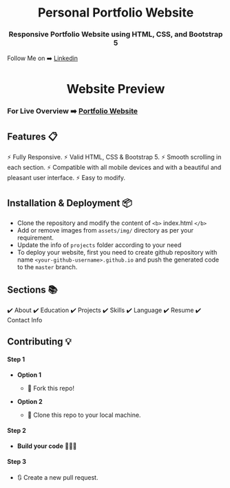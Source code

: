 <h1 align = "center">Personal Portfolio Website</h1>
<h3 align="center">Responsive Portfolio Website using HTML, CSS, and Bootstrap 5</h3>

Follow Me on ➡️ [Linkedin](https://www.linkedin.com/in/vignesh-renugambal-b070b8293?utm_source=share&utm_campaign=share_via&utm_content=profile&utm_medium=android_app)

<h1 align="center"> Website Preview </h1>

### For Live Overview ➡️ [Portfolio Website](https://vinay-vicky.github.io/Portfolio-v0.1/)

## Features 📋

⚡️ Fully Responsive.
⚡️ Valid HTML, CSS & Bootstrap 5.
⚡️ Smooth scrolling in each section.
⚡️ Compatible with all mobile devices and with a beautiful and pleasant user interface.
⚡️ Easy to modify.

## Installation & Deployment 📦

- Clone the repository and modify the content of `<b>` index.html `</b>`
- Add or remove images from `assets/img/` directory as per your requirement.
- Update the info of `projects` folder according to your need
- To deploy your website, first you need to create github repository with name `<your-github-username>.github.io` and push the generated code to the `master` branch.

## Sections 📚

✔️ About
✔️ Education
✔️ Projects
✔️ Skills
✔️ Language
✔️ Resume
✔️ Contact Info

## Contributing 💡

#### Step 1

- **Option 1**

  - 🍴 Fork this repo!
- **Option 2**

  - 👯 Clone this repo to your local machine.

#### Step 2

- **Build your code** 🔨🔨🔨

#### Step 3

- 🔃 Create a new pull request.
